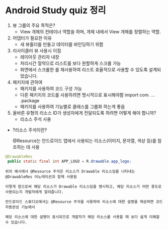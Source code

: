 # Android Study quiz 정리

1. 뷰 그룹의 주요 목적은?
    - View 개체의 컨테이너 역할을 하며, 개체 내에서 View 개체를 정렬하는 역할.
2. 어댑터가 필요한 이유
    - 새 뷰홀더를 만들고 데이터를 바인딩하기 위함
3. 리사이클러 뷰 사용시 이점
    - 레이아웃 관리자 내장
    - 처리시간 절약으로 리스트를 보다 원할하게 스크롤 가능
    - 화면에서 스크롤한 를 재사용하여 리스트 효율적으로 사용할 수 있도록 설계되었습니다.
4. 패키지에 관하여
    - 패키지를 사용하여 코드 구성 가능
    - 다른 패키지의 코드를 사용하려면 명시적으로 표시해야함 import com. ... .package
    - 패키지를 사용하여 기능별로 클래스를 그룹화 하는게 좋음
5. 올바른 유형의 리소스 ID가 생성자에게 전달되도록 하려면 어떻게 해야 합니까?
    - 리소스 주석 사용

- ?리소스 주석이란?

  @Resource는 안드로이드 앱에서 사용되는 리소스(이미지, 문자열, 색상 등)를 참조하는 데 사용
```java
@DrawableRes
 public static final int APP_LOGO = R.drawable.app_logo;
 ```
    위의 예시에서 @Resource 주석은 리소스가 Drawable 리소스임을 나타내는 @DrawableRes 어노테이션과 함께 사용됨
    
    이렇게 함으로써 해당 리소스가 Drawable 리소스임을 명시하고, 해당 리소스가 어떤 용도로 사용되는지 개발자에게 알려줍니다.

    안드로이드 스튜디오에서는 @Resource 주석을 사용하여 리소스에 대한 설명을 제공하면 코드 자동완성 기능에서 
    
    해당 리소스에 대한 설명이 표시되므로 개발자가 해당 리소스를 사용할 때 보다 쉽게 이해할 수 있습니다.
